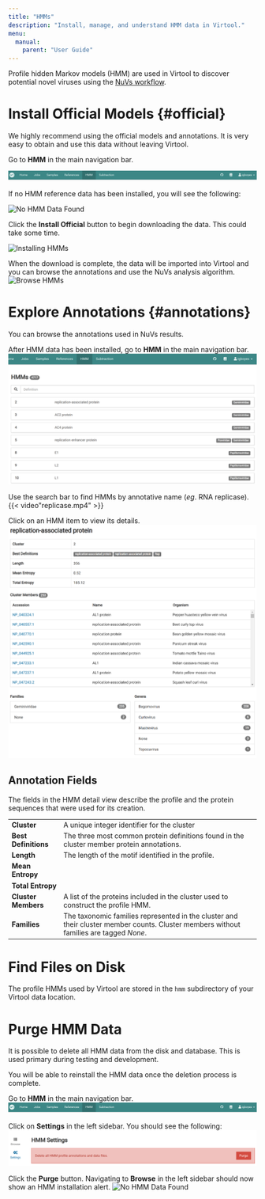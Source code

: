 ```yaml
---
title: "HMMs"
description: "Install, manage, and understand HMM data in Virtool."
menu:
  manual:
    parent: "User Guide"
---
```


Profile hidden Markov models (HMM) are used in Virtool to discover potential novel viruses using the [NuVs workflow](/docs/manual/sci_nuvs).

# Install Official Models {#official}

We highly recommend using the official models and annotations. It is very easy to obtain and use this data without leaving Virtool.

Go to **HMM** in the main navigation bar.

   ![HHM in Main Navigation Bar](nav.png)

If no HMM reference data has been installed, you will see the following:

   ![No HMM Data Found](/docs/manual/tut_hmms/no_data.png)

Click the **Install Official** button to begin downloading the data. This could take some time.

   ![Installing HMMs](/docs/manual/tut_hmms/installing.png)

When the download is complete, the data will be imported into Virtool and you can browse the annotations and use the NuVs analysis algorithm.
   ![Browse HMMs](/docs/manual/tut_hmms/top.png)

# Explore Annotations {#annotations}

You can browse the annotations used in NuVs results.

After HMM data has been installed, go to **HMM** in the main navigation bar.
   ![Browse HMMs](browse.png)

Use the search bar to find HMMs by annotative name (_eg_. RNA replicase).
   {{< video"replicase.mp4" >}}

Click on an HMM item to view its details.
   ![Browse HMMs](detail.png)

## Annotation Fields

The fields in the HMM detail view describe the profile and the protein sequences that were used for its creation.

|                      |                                                                                                                                        |
| -------------------- | -------------------------------------------------------------------------------------------------------------------------------------- |
| **Cluster**          | A unique integer identifier for the cluster                                                                                            |
| **Best Definitions** | The three most common protein definitions found in the cluster member protein annotations.                                             |
| **Length**           | The length of the motif identified in the profile.                                                                                     |
| **Mean Entropy**     |                                                                                                                                        |
| **Total Entropy**    |                                                                                                                                        |
| **Cluster Members**  | A list of the proteins included in the cluster used to construct the profile HMM.                                                      |
| **Families**         | The taxonomic families represented in the cluster and their cluster member counts. Cluster members without families are tagged _None_. |

# Find Files on Disk

The profile HMMs used by Virtool are stored in the `hmm` subdirectory of your Virtool data location.

# Purge HMM Data

It is possible to delete all HMM data from the disk and database. This is used primary during testing and development.

You will be able to reinstall the HMM data once the deletion process is complete.

Go to **HMM** in the main navigation bar.
   ![HMM Navigation Bar](nav.png)

Click on **Settings** in the left sidebar. You should see the following:
   ![Purge in Settings](purge.png)

Click the **Purge** button. Navigating to **Browse** in the left sidebar should now show an HMM installation alert.
   ![No HMM Data Found](/docs/manual/tut_hmms/no_data.png)

